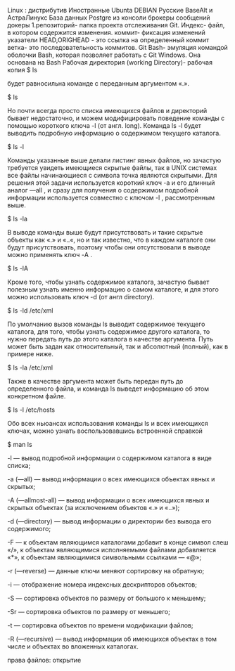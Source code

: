 Linux : дистрибутив Иностранные Ubunta DEBIAN
Русские BaseAlt и АстраЛинукс 
База данных Postgre из консоли 
брокеры сообщений 
докеры 
1.репозиторий- папка проекта отслеживания Git. 
Индекс- файл, в котором содержится изменения. 
коммит- фиксация изменений 
указатели HEAD,ORIGHEAD - это ссылка на определенный коммит
ветка- это последовательность коммитов. 
Git Bash- эмуляция командой оболочки Bash, которая 
позволяет работать с Git Windows. Она основана 
на Bash 
Рабочая директория (working Directory)- рабочая 
копия 
$ ls

будет равносильна команде с переданным аргументом «.».

$ ls 

Но почти всегда просто списка имеющихся файлов и директорий бывает недостаточно, и можем модифицировать поведение команды с помощью короткого ключа -l (от англ. long). Команда ls -l будет выводить подробную информацию о содержимом текущего каталога.

$ ls -l 

Команды указанные выше делали листинг явных файлов, но зачастую требуется увидеть имеющиеся скрытые файлы, так в UNIX системах все файлы начинающиеся с символа точка являются скрытыми. Для решения этой задачи используется короткий ключ -a и его длинный аналог —all , и сразу для получения о содержимом подробной информации используется совместно с ключом -l , рассмотренным выше.

$ ls -la

В выводе команды выше будут присутствовать и такие скрытые объекты как «.» и «..«, но и так известно, что в каждом каталоге они будут присутствовать, поэтому чтобы они отсутствовали в выводе можно применять ключ -A .

$ ls -lA

Кроме того, чтобы узнать содержимое каталога, зачастую бывает полезным узнать именно информацию о самом каталоге, и для этого можно использовать ключ -d (от англ directory).

$ ls -ld /etc/xml

По умолчанию вызов команды ls выводит содержимое текущего каталога, для того, чтобы узнать содержимое другого каталога, то нужно передать путь до этого каталога в качестве аргумента. Путь может быть задан как относительный, так и абсолютный (полный), как в примере ниже.

$ ls -la /etc/xml

Также в качестве аргумента может быть передан путь до определенного файла, и команда ls выведет информацию об этом конкретном файле.

$ ls -l /etc/hosts

Обо всех ньюансах использования команды ls и всех имеющихся ключах, можно узнать воспользовавшись встроенной справкой

$ man ls

-l — вывод подробной информации о содержимом каталога в виде списка;

-a (—all) — вывод информации о всех имеющихся объектах явных и скрытых;

-A (—allmost-all) — вывод информации о всех имеющихся явных и скрытых объектах (за исключением объектов «.» и «..»);

-d (—directory) — вывод информации о директории без вывода его содержимого;

-F — к объектам являющимся каталогами добавит в конце символ слеш «/», к объектам являющимися исполняемыми файлами добавляется «*», к объектам являющимися символьными ссылками — «@»;

-r (—reverse) — данные ключи меняют сортировку на обратную;

-i — отображение номера индексных дескрипторов объектов;

-S — сортировка объектов по размеру от большого к меньшему;

-Sr — сортировка объектов по размеру от меньшего;

-t — сортировка объектов по времени модификации файлов;

-R (—recursive) — вывод информации об имеющихся объектах в том числе и объектах во вложенных каталогах.

права файлов: 
открытие 
